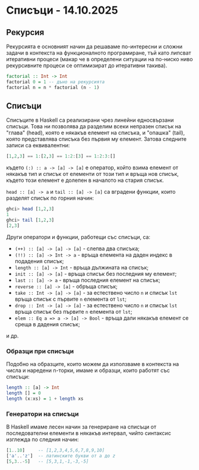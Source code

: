 # Списъци - 14.10.2025

## Рекурсия

Рекурсията е основният начин да решаваме по-интересни и сложни
задачи в контекста на функционалното програмиране, тъй като
липсват итеративни процеси (макар че в определени ситуации
на по-ниско ниво рекурсивните процеси се оптимизират до итеративни такива).

```hs
factorial :: Int -> Int
factorial 0 = 1 -- дъно на рекурсията
factorial n = n * factorial (n - 1)
```

## Списъци

Списъците в Haskell са реализирани чрез линейни едносвързани списъци.
Това ни позволява да разделим всеки непразен списък на "глава" (head),
която е някакъв елемент на списъка, и "опашка" (tail), която представлява
списъка без първия му елемент. Затова следните записи са еквивалентни:

```hs
[1,2,3] == 1:[2,3] == 1:2:[3] == 1:2:3:[]
```

където `(:) :: a -> [a] -> [a]` е оператор,
който взима елемент от някакъв тип и списък
от елементи от този тип и връща нов списък,
където този елемент е долепен в началото на
стария списък.

`head :: [a] -> a` и `tail :: [a] -> [a]` са
вградени функции, които разделят списък по
горния начин:

```hs
ghci> head [1,2,3]
1
ghci> tail [1,2,3]
[2,3]
```

Други оператори и функции, работещи със списъци, са:

- `(++) :: [a] -> [a] -> [a]` - слепва два списъка;
- `(!!) :: [a] -> Int -> a` - връща елемента на даден индекс в подадения списък;
- `length :: [a] -> Int` - връща дължината на списък;
- `init :: [a] -> [a]` - връща списък без последния му елемент;
- `last :: [a] -> a` - връща последния елемент на списък;
- `reverse :: [a] -> [a]` - обръща списък;
- `take :: Int -> [a] -> [a]` - за естествено число `n` и списък `lst` връща списък с първите `n` елемента от `lst`;
- `drop :: Int -> [a] -> [a]` - за естествено число `n` и списък `lst` връща списък без първите `n` елемента от `lst`;
- `elem :: Eq a => a -> [a] -> Bool` - връща дали някакъв елемент се среща в дадения списък;

и др.

### Образци при списъци

Подобно на образците, които можем да използваме в контекста на числа и наредени n-торки,
имаме и образци, които работят със списъци:

```hs
length :: [a] -> Int
length [] = 0
length (x:xs) = 1 + length xs
```

### Генератори на списъци

В Haskell имаме лесен начин за генериране на списъци от последователни елементи в
някакъв интервал, чийто синтаксис изглежда по следния начин:

```hs
[1..10]     -- [1,2,3,4,5,6,7,8,9,10]
['a'..'z']  -- латинските букви от a до z
[5,3..-5]   -- [5,3,1,-1,-3,-5]
```
